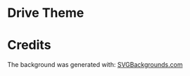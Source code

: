 # Drive Theme


# Credits

The background was generated with: <a href="https://www.svgbackgrounds.com/set/free-svg-backgrounds-and-patterns/">SVGBackgrounds.com</a>